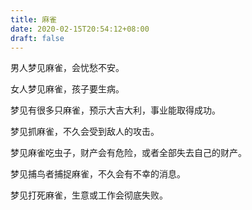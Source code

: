 ```yaml
---
title: 麻雀
date: 2020-02-15T20:54:12+08:00
draft: false
---
```


男人梦见麻雀，会忧愁不安。



女人梦见麻雀，孩子要生病。



梦见有很多只麻雀，预示大吉大利，事业能取得成功。



梦见抓麻雀，不久会受到敌人的攻击。



梦见麻雀吃虫子，财产会有危险，或者全部失去自己的财产。



梦见捕鸟者捕捉麻雀，不久会有不幸的消息。



梦见打死麻雀，生意或工作会彻底失败。

